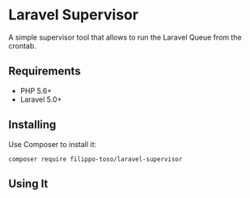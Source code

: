 # Laravel Supervisor

A simple supervisor tool that allows to run the Laravel Queue from the crontab.

## Requirements

- PHP 5.6+
- Laravel 5.0+

## Installing

Use Composer to install it:

```
composer require filippo-toso/laravel-supervisor
```

## Using It
